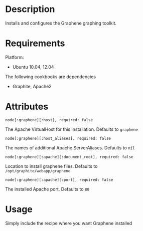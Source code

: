 # Description

Installs and configures the Graphene graphing toolkit. 

# Requirements
Platform:
  * Ubuntu 10.04, 12.04

The following cookbooks are dependencies
  * Graphite, Apache2

# Attributes
```
node[:graphene][:host], required: false
```
The Apache VirtualHost for this installation. Defaults to `graphene`


```
node[:graphene][:host_aliases], required: false
```
The names of additional Apache ServerAliases. Defaults to `nil`


```
node[:graphene][:apache][:document_root], required: false
```
Location to install graphene files. Defaults to `/opt/graphite/webapp/graphene`


```
node[:graphene][:apache][:port], required: false
```
The installed Apache port. Defaults to `80`


# Usage
Simply include the recipe where you want Graphene installed
